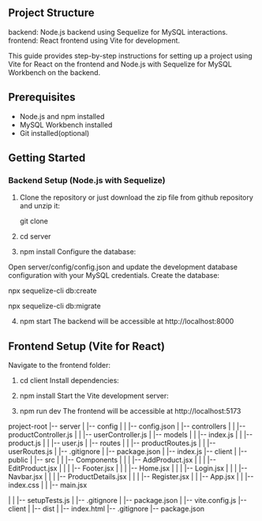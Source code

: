 ## Project Structure
backend: Node.js backend using Sequelize for MySQL interactions.
frontend: React frontend using Vite for development.

This guide provides step-by-step instructions for setting up a project using Vite for React on the frontend and Node.js with Sequelize for MySQL Workbench on the backend.

## Prerequisites

- Node.js and npm installed
- MySQL Workbench installed
- Git installed(optional)

## Getting Started

### Backend Setup (Node.js with Sequelize)

1. Clone the repository or just download the zip file from github repository and unzip it:

   git clone <repository-url>

2. cd server
3. npm install
Configure the database:

Open server/config/config.json and update the development database configuration with your MySQL credentials.
Create the database:

npx sequelize-cli db:create

npx sequelize-cli db:migrate

4. npm start  The backend will be accessible at http://localhost:8000


## Frontend Setup (Vite for React)
Navigate to the frontend folder:

1. cd client
Install dependencies:

2. npm install
Start the Vite development server:

3. npm run dev
The frontend will be accessible at http://localhost:5173


project-root
|-- server
|   |-- config
|   |   |-- config.json
|   |-- controllers
|   |   |-- productController.js
|   |   |-- userController.js
|   |-- models
|   |   |-- index.js
|   |   |-- product.js
|   |   |-- user.js
|   |-- routes
|   |   |-- productRoutes.js
|   |   |-- userRoutes.js
|   |-- .gitignore
|   |-- package.json
|   |-- index.js
|-- client
|   |-- public
|   |-- src
|   |   |-- Components
|   |   |   |-- AddProduct.jsx
|   |   |   |-- EditProduct.jsx
|   |   |   |-- Footer.jsx
|   |   |   |-- Home.jsx
|   |   |   |-- Login.jsx
|   |   |   |-- Navbar.jsx
|   |   |   |-- ProductDetails.jsx
|   |   |   |-- Register.jsx
|   |   |-- App.jsx
|   |   |-- index.css
|   |   |-- main.jsx

|   |   |-- setupTests.js
|   |-- .gitignore
|   |-- package.json
|   |-- vite.config.js
|-- client
|   |-- dist
|   |-- index.html
|-- .gitignore
|-- package.json
